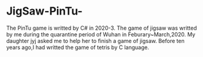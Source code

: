 # JigSaw-PinTu-
The PinTu game is writted by C# in 2020-3.
The game of jigsaw was writted by me during the quarantine period of Wuhan in Feburary~March,2020.
My daughter jyj asked me to help her to finish a game of jigsaw.
Before ten years ago,I had writted the game of tetris by C language.
